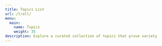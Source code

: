 ```yaml
---
title: Topics List
url: /t/all/
menu:
  main:
    name: Topics
    weight: 35
description: Explore a curated collection of topics that prove variety is the spice of life. From tech tips to random musings, each topic is a gateway to the good stuff.
---
```

